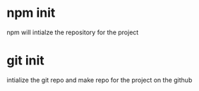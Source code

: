  # npm init    
 npm  will intialze the repository for the project 

 # git init 
 intialize the git repo  and make repo for the project on the github
 